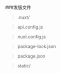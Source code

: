 ###发版文件
  > .nuxt/
  
  > api.config.js
  
  > nuxt.config.js
  
  > package-lock.json
  
  > package.json
  
  > static/